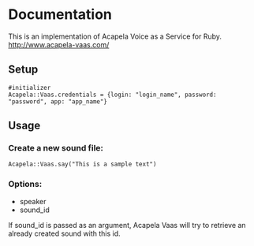 Documentation
============

This is an implementation of Acapela Voice as a Service for Ruby. 
http://www.acapela-vaas.com/

Setup
------------

	#initializer
	Acapela::Vaas.credentials = {login: "login_name", password: "password", app: "app_name"}

Usage
-----------

### Create a new sound file:

	Acapela::Vaas.say("This is a sample text")

### Options:

* speaker
* sound_id

If sound_id is passed as an argument, Acapela Vaas will try to retrieve an already created sound with this id.
